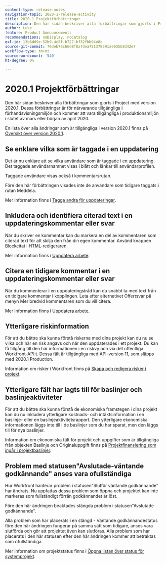 ```yaml
---
content-type: release-notes
navigation-topic: 2020-1-release-activity
title: 2020.1 Projektförbättringar
description: Den här sidan beskriver alla förbättringar som gjorts i Project med version 2020.1. Dessa förbättringar är för närvarande tillgängliga i förhandsvisningsmiljön och kommer att vara tillgängliga i produktionsmiljön i slutet av mars eller början av april 2020.
author: Luke
feature: Product Announcements
recommendations: noDisplay, noCatalog
exl-id: 13b6dd9e-52b9-4c5f-b727-bf32fbb94e8c
source-git-commit: 76deb76c66e8f8a7dea721378591ae035b8d42e7
workflow-type: tm+mt
source-wordcount: '540'
ht-degree: 0%

---
```


# 2020.1 Projektförbättringar

Den här sidan beskriver alla förbättringar som gjorts i Project med version 2020.1. Dessa förbättringar är för närvarande tillgängliga i förhandsvisningsmiljön och kommer att vara tillgängliga i produktionsmiljön i slutet av mars eller början av april 2020.

En lista över alla ändringar som är tillgängliga i version 2020.1 finns på [Översikt över version 2020.1](../../../product-announcements/product-releases/2020.1-release-activity/2020.1-release-overview.md).

## Se enklare vilka som är taggade i en uppdatering

Det är nu enklare att se vilka användare som är taggade i en uppdatering. Det taggade användarnamnet visas i blått och länkar till användarprofilen.

Taggade användare visas också i kommentarsrutan.

Före den här förbättringen visades inte de användare som tidigare taggats i rutan Meddela.

Mer information finns i [Tagga andra för uppdateringar](../../../workfront-basics/updating-work-items-and-viewing-updates/tag-others-on-updates.md).

## Inkludera och identifiera citerad text i en uppdateringskommentar eller svar

När du skriver en kommentar kan du markera en del av kommentaren som citerad text för att skilja den från din egen kommentar. Använd knappen Blockcitat i HTML-redigeraren.

Mer information finns i [Uppdatera arbete](../../../workfront-basics/updating-work-items-and-viewing-updates/update-work.md).


## Citera en tidigare kommentar i en uppdateringskommentar eller svar

När du kommenterar i en uppdateringstråd kan du snabbt ta med text från en tidigare kommentar i kopplingen. Leta efter alternativet Offertsvar på menyn Mer bredvid kommentaren som du vill citera.

Mer information finns i [Uppdatera arbete](../../../workfront-basics/updating-work-items-and-viewing-updates/update-work.md).

## Ytterligare riskinformation

För att du bättre ska kunna förstå riskerna med dina projekt kan du nu se vilka och när en risk angavs och när den uppdaterades i ett projekt. Du kan få tillgång till den här informationen i en riskvy och via det offentliga Workfront-API:t. Dessa fält är tillgängliga med API-version 11, som släpps med 2020.1 Production.

Information om risker i Workfront finns på [Skapa och redigera risker i projekt](../../../manage-work/projects/define-a-business-case/create-edit-risks-on-projects.md).

## Ytterligare fält har lagts till för baslinjer och baslinjeaktiviteter

För att du bättre ska kunna förstå de ekonomiska framstegen i dina projekt kan du nu inkludera ytterligare kostnads- och intäktsinformation i en baslinje- eller en baslinjeaktivitetsrapport. Den ytterligare ekonomiska informationen läggs inte till i de baslinjer som du har sparat, men den läggs till för nya baslinjer.

Information om ekonomiska fält för projekt och uppgifter som är tillgängliga från objekten Baslinje och Originaluppgift finns på [Projektfinansiering som ingår i projektbaslinjer](../../../manage-work/projects/project-finances/project-finances-included-in-project-baselines.md).

## Problem med statusen&quot;Avslutade-väntande godkännande&quot; anses vara ofullständiga

Hur Workfront hanterar problem i statusen&quot;Slutför väntande godkännande&quot; har ändrats. Nu uppfattas dessa problem som öppna och projektet kan inte markeras som fullständigt förrän godkännandet är löst.

Före den här ändringen beaktades stängda problem i statusen&quot;Avslutade godkännande&quot;.

Alla problem som har placerats i en stängd - Väntande godkännandestatus före den här ändringen fungerar på samma sätt som tidigare, anses vara slutförda och gör att projektet även kan slutföras. Alla problem som har placerats i den här statusen efter den här ändringen kommer att betraktas som ofullständiga.

Mer information om projektstatus finns i [Öppna listan över status för systemprojekt](../../../administration-and-setup/customize-workfront/creating-custom-status-and-priority-labels/project-statuses.md).


